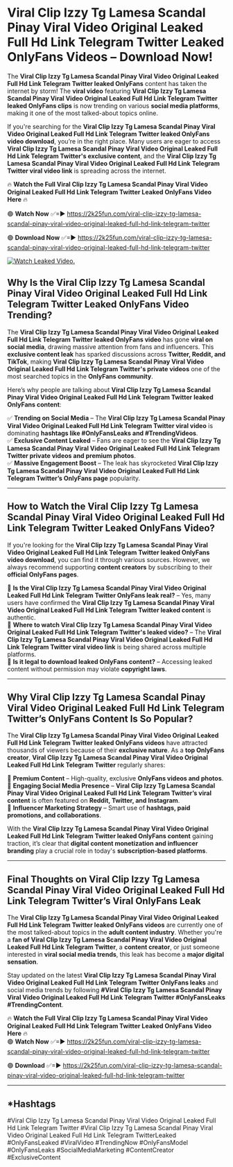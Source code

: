 # Viral Clip Izzy Tg Lamesa Scandal Pinay Viral Video Original Leaked Full Hd Link Telegram Twitter Leaked OnlyFans Videos – Download Now!

The **Viral Clip Izzy Tg Lamesa Scandal Pinay Viral Video Original Leaked Full Hd Link Telegram Twitter leaked OnlyFans** content has taken the internet by storm! The **viral video** featuring **Viral Clip Izzy Tg Lamesa Scandal Pinay Viral Video Original Leaked Full Hd Link Telegram Twitter leaked OnlyFans clips** is now trending on various **social media platforms**, making it one of the most talked-about topics online.  

If you're searching for the **Viral Clip Izzy Tg Lamesa Scandal Pinay Viral Video Original Leaked Full Hd Link Telegram Twitter leaked OnlyFans video download**, you’re in the right place. Many users are eager to access **Viral Clip Izzy Tg Lamesa Scandal Pinay Viral Video Original Leaked Full Hd Link Telegram Twitter's exclusive content**, and the **Viral Clip Izzy Tg Lamesa Scandal Pinay Viral Video Original Leaked Full Hd Link Telegram Twitter viral video link** is spreading across the internet.  

🔥 **Watch the Full Viral Clip Izzy Tg Lamesa Scandal Pinay Viral Video Original Leaked Full Hd Link Telegram Twitter Leaked OnlyFans Video Here** 🔥  

🟢 **Watch Now** ✅=► https://2k25fun.com/viral-clip-izzy-tg-lamesa-scandal-pinay-viral-video-original-leaked-full-hd-link-telegram-twitter

🟢 **Download Now** ✅=► https://2k25fun.com/viral-clip-izzy-tg-lamesa-scandal-pinay-viral-video-original-leaked-full-hd-link-telegram-twitter

[![Watch Leaked Video.](https://miro.medium.com/v2/resize:fit:828/format:webp/1*cilzJN44JGOrTw9NJCrNHA.gif "Watch Leaked Video")](https://2k25fun.com/viral-clip-izzy-tg-lamesa-scandal-pinay-viral-video-original-leaked-full-hd-link-telegram-twitter)

## **Why Is the Viral Clip Izzy Tg Lamesa Scandal Pinay Viral Video Original Leaked Full Hd Link Telegram Twitter Leaked OnlyFans Video Trending?**  

The **Viral Clip Izzy Tg Lamesa Scandal Pinay Viral Video Original Leaked Full Hd Link Telegram Twitter leaked OnlyFans video** has gone **viral on social media**, drawing massive attention from fans and influencers. This **exclusive content leak** has sparked discussions across **Twitter, Reddit, and TikTok**, making **Viral Clip Izzy Tg Lamesa Scandal Pinay Viral Video Original Leaked Full Hd Link Telegram Twitter's private videos** one of the most searched topics in the **OnlyFans community**.  

Here’s why people are talking about **Viral Clip Izzy Tg Lamesa Scandal Pinay Viral Video Original Leaked Full Hd Link Telegram Twitter leaked OnlyFans content**:  

✅ **Trending on Social Media** – The **Viral Clip Izzy Tg Lamesa Scandal Pinay Viral Video Original Leaked Full Hd Link Telegram Twitter viral video** is dominating **hashtags like #OnlyFansLeaks and #TrendingVideos**.  
✅ **Exclusive Content Leaked** – Fans are eager to see the **Viral Clip Izzy Tg Lamesa Scandal Pinay Viral Video Original Leaked Full Hd Link Telegram Twitter private videos and premium photos**.  
✅ **Massive Engagement Boost** – The leak has skyrocketed **Viral Clip Izzy Tg Lamesa Scandal Pinay Viral Video Original Leaked Full Hd Link Telegram Twitter’s OnlyFans page** popularity.  

---

## **How to Watch the Viral Clip Izzy Tg Lamesa Scandal Pinay Viral Video Original Leaked Full Hd Link Telegram Twitter Leaked OnlyFans Video?**  

If you're looking for the **Viral Clip Izzy Tg Lamesa Scandal Pinay Viral Video Original Leaked Full Hd Link Telegram Twitter leaked OnlyFans video download**, you can find it through various sources. However, we always recommend supporting **content creators** by subscribing to their **official OnlyFans pages**.  

🔹 **Is the Viral Clip Izzy Tg Lamesa Scandal Pinay Viral Video Original Leaked Full Hd Link Telegram Twitter OnlyFans leak real?** – Yes, many users have confirmed the **Viral Clip Izzy Tg Lamesa Scandal Pinay Viral Video Original Leaked Full Hd Link Telegram Twitter leaked content** is authentic.  
🔹 **Where to watch Viral Clip Izzy Tg Lamesa Scandal Pinay Viral Video Original Leaked Full Hd Link Telegram Twitter's leaked video?** – The **Viral Clip Izzy Tg Lamesa Scandal Pinay Viral Video Original Leaked Full Hd Link Telegram Twitter viral video link** is being shared across multiple platforms.  
🔹 **Is it legal to download leaked OnlyFans content?** – Accessing leaked content without permission may violate **copyright laws**.  

---

## **Why Viral Clip Izzy Tg Lamesa Scandal Pinay Viral Video Original Leaked Full Hd Link Telegram Twitter’s OnlyFans Content Is So Popular?**  

The **Viral Clip Izzy Tg Lamesa Scandal Pinay Viral Video Original Leaked Full Hd Link Telegram Twitter leaked OnlyFans videos** have attracted thousands of viewers because of their **exclusive nature**. As a **top OnlyFans creator**, **Viral Clip Izzy Tg Lamesa Scandal Pinay Viral Video Original Leaked Full Hd Link Telegram Twitter** regularly shares:  

📌 **Premium Content** – High-quality, exclusive **OnlyFans videos and photos**.  
📌 **Engaging Social Media Presence** – **Viral Clip Izzy Tg Lamesa Scandal Pinay Viral Video Original Leaked Full Hd Link Telegram Twitter’s viral content** is often featured on **Reddit, Twitter, and Instagram**.  
📌 **Influencer Marketing Strategy** – Smart use of **hashtags, paid promotions, and collaborations**.  

With the **Viral Clip Izzy Tg Lamesa Scandal Pinay Viral Video Original Leaked Full Hd Link Telegram Twitter leaked OnlyFans content** gaining traction, it’s clear that **digital content monetization and influencer branding** play a crucial role in today's **subscription-based platforms**.  

---

## **Final Thoughts on Viral Clip Izzy Tg Lamesa Scandal Pinay Viral Video Original Leaked Full Hd Link Telegram Twitter’s Viral OnlyFans Leak**  

The **Viral Clip Izzy Tg Lamesa Scandal Pinay Viral Video Original Leaked Full Hd Link Telegram Twitter leaked OnlyFans videos** are currently one of the most talked-about topics in the **adult content industry**. Whether you're a **fan of Viral Clip Izzy Tg Lamesa Scandal Pinay Viral Video Original Leaked Full Hd Link Telegram Twitter**, a **content creator**, or just someone interested in **viral social media trends**, this leak has become a **major digital sensation**.  

Stay updated on the latest **Viral Clip Izzy Tg Lamesa Scandal Pinay Viral Video Original Leaked Full Hd Link Telegram Twitter OnlyFans leaks** and social media trends by following **#Viral Clip Izzy Tg Lamesa Scandal Pinay Viral Video Original Leaked Full Hd Link Telegram Twitter #OnlyFansLeaks #TrendingContent**.  

🔥 **Watch the Full Viral Clip Izzy Tg Lamesa Scandal Pinay Viral Video Original Leaked Full Hd Link Telegram Twitter Leaked OnlyFans Video Here** 🔥  
🟢 **Watch Now** ✅=► https://2k25fun.com/viral-clip-izzy-tg-lamesa-scandal-pinay-viral-video-original-leaked-full-hd-link-telegram-twitter

🟢 **Download** ✅=► https://2k25fun.com/viral-clip-izzy-tg-lamesa-scandal-pinay-viral-video-original-leaked-full-hd-link-telegram-twitter

---

## *Hashtags
#Viral Clip Izzy Tg Lamesa Scandal Pinay Viral Video Original Leaked Full Hd Link Telegram Twitter #Viral Clip Izzy Tg Lamesa Scandal Pinay Viral Video Original Leaked Full Hd Link Telegram TwitterLeaked #OnlyFansLeaked #ViralVideo #TrendingNow #OnlyFansModel #OnlyFansLeaks #SocialMediaMarketing #ContentCreator #ExclusiveContent  